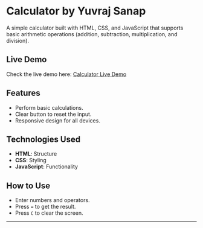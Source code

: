 # Calculator by Yuvraj Sanap

A simple calculator built with HTML, CSS, and JavaScript that supports basic arithmetic operations (addition, subtraction, multiplication, and division).

## Live Demo
Check the live demo here: [Calculator Live Demo](https://calculatoryuva.netlify.app/)

## Features

- Perform basic calculations.
- Clear button to reset the input.
- Responsive design for all devices.

## Technologies Used

- **HTML**: Structure
- **CSS**: Styling
- **JavaScript**: Functionality

## How to Use

- Enter numbers and operators.
- Press `=` to get the result.
- Press `C` to clear the screen.

---

